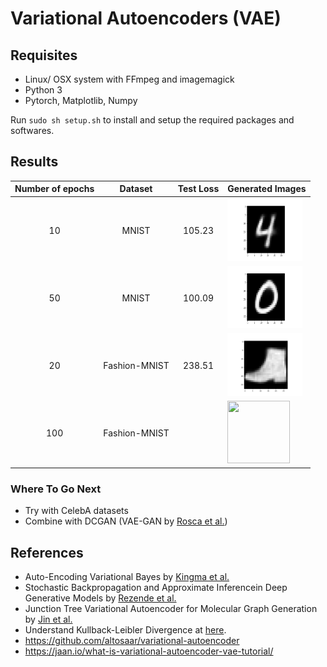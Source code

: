 # Variational Autoencoders (VAE)

## Requisites
* Linux/ OSX system with FFmpeg and imagemagick
* Python 3
* Pytorch, Matplotlib, Numpy

Run ```sudo sh setup.sh``` to install and setup the required packages and softwares.

## Results
| Number of epochs | Dataset | Test Loss | Generated Images |
|    :-------:     |  :---:  |   :---:   | ------ |
| 10 | MNIST | 105.23 | <img src="vae0.gif" width="120" height="100"/> |
| 50 | MNIST | 100.09 | <img src="vae1.gif" width="120" height="100"/> |
| 20 | Fashion-MNIST | 238.51 | <img src="vae2.gif" width="120" height="100"/> |
| 100 | Fashion-MNIST |  | <img src="vae3.gif" width="100" height="100"/> | 

### Where To Go Next
* Try with CelebA datasets
* Combine with DCGAN (VAE-GAN by [Rosca et al.](https://arxiv.org/pdf/1706.04987.pdf))

## References
* Auto-Encoding Variational Bayes by [Kingma et al.](https://arxiv.org/pdf/1312.6114.pdf)
* Stochastic Backpropagation and Approximate Inferencein Deep Generative Models by [Rezende et al.](https://arxiv.org/pdf/1401.4082.pdf)
* Junction Tree Variational Autoencoder for Molecular Graph Generation by [Jin et al.](https://arxiv.org/pdf/1802.04364.pdf)
* Understand Kullback-Leibler Divergence at [here](https://www.countbayesie.com/blog/2017/5/9/kullback-leibler-divergence-explained).
* https://github.com/altosaar/variational-autoencoder
* https://jaan.io/what-is-variational-autoencoder-vae-tutorial/
